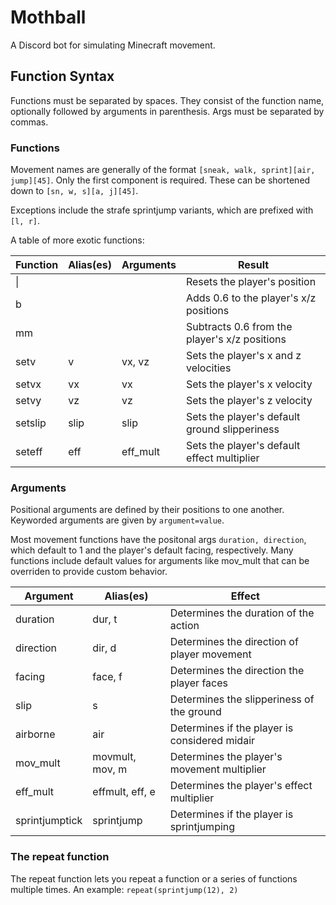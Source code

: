 # Mothball
A Discord bot for simulating Minecraft movement.

## Function Syntax
Functions must be separated by spaces. They consist of the function name, optionally followed by arguments in parenthesis. Args must be separated by commas.

### Functions
Movement names are generally of the format `[sneak, walk, sprint]`​`[air, jump]`​`[45]`. Only the first component is required.
These can be shortened down to `[sn, w, s]`​`[a, j]`​`[45]`.

Exceptions include the strafe sprintjump variants, which are prefixed with `[l, r]`.

A table of more exotic functions:

| Function | Alias(es) | Arguments | Result                                        |
|----------|-----------|-----------|-----------------------------------------------|
| \|       |           |           | Resets the player's position                  |
| b        |           |           | Adds 0.6 to the player's x/z positions        |
| mm       |           |           | Subtracts 0.6 from the player's x/z positions |
| setv     | v         | vx, vz    | Sets the player's x and z velocities          |
| setvx    | vx        | vx        | Sets the player's x velocity                  |
| setvy    | vz        | vz        | Sets the player's z velocity                  |
| setslip  | slip      | slip      | Sets the player's default ground slipperiness |
| seteff   | eff       | eff_mult  | Sets the player's default effect multiplier   |

### Arguments
Positional arguments are defined by their positions to one another. Keyworded arguments are given by `argument`​`=`​`value`.

Most movement functions have the positonal args `duration, direction`, which default to 1 and the player's default facing, respectively. Many functions include default values for arguments like mov_mult that can be overriden to provide custom behavior.

| Argument       | Alias(es)       | Effect                                        |
|----------------|-----------------|-----------------------------------------------|
| duration       | dur, t          | Determines the duration of the action         |
| direction      | dir, d          | Determines the direction of player movement   |
| facing         | face, f         | Determines the direction the player faces     |
| slip           | s               | Determines the slipperiness of the ground     |
| airborne       | air             | Determines if the player is considered midair |
| mov_mult       | movmult, mov, m | Determines the player's movement multiplier   |
| eff_mult       | effmult, eff, e | Determines the player's effect multiplier     |
| sprintjumptick | sprintjump      | Determines if the player is sprintjumping     |

### The repeat function
The repeat function lets you repeat a function or a series of functions multiple times. An example: `repeat(sprintjump(12), 2)`
